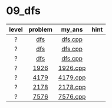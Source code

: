 # 09_dfs
| level | problem | my_ans | hint |
| :--: | :--: | :--: | :--: |
| ? | [dfs](https://www.acmicpc.net/problem/dfs) | [dfs.cpp](./dfs/dfs.cpp) |  |
| ? | [dfs](https://www.acmicpc.net/problem/dfs) | [dfs.cpp](./dfs/dfs.cpp) |  |
| ? | [dfs](https://www.acmicpc.net/problem/dfs) | [dfs.cpp](./dfs/dfs.cpp) |  |
| ? | [1926](https://www.acmicpc.net/problem/1926) | [1926.cpp](./1926/1926.cpp) |  |
| ? | [4179](https://www.acmicpc.net/problem/4179) | [4179.cpp](./4179/4179.cpp) |  |
| ? | [2178](https://www.acmicpc.net/problem/2178) | [2178.cpp](./2178/2178.cpp) |  |
| ? | [7576](https://www.acmicpc.net/problem/7576) | [7576.cpp](./7576/7576.cpp) |  |
